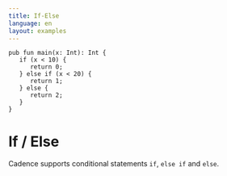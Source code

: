 ```yaml
---
title: If-Else
language: en
layout: examples
---
```


```cadence
pub fun main(x: Int): Int {
   if (x < 10) {
      return 0;
   } else if (x < 20) {
      return 1;
   } else {
      return 2;
   }
}
```

# If / Else

Cadence supports conditional statements `if`, `else if` and `else`.

